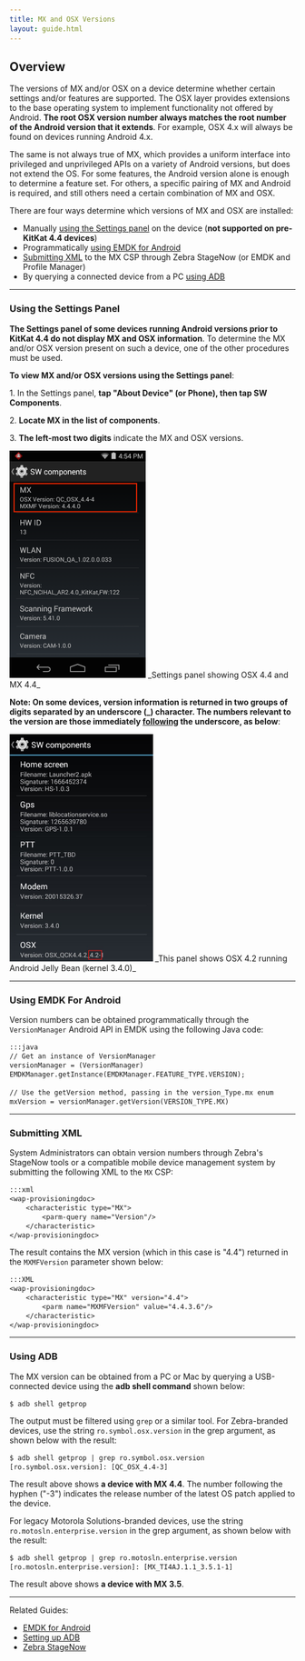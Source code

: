 ```yaml
---
title: MX and OSX Versions
layout: guide.html
---
```


## Overview
The versions of MX and/or OSX on a device determine whether certain settings and/or features are supported. The OSX layer provides extensions to the base operating system to implement functionality not offered by Android. **The root OSX version number always matches the root number of the Android version that it extends**. For example, OSX 4.x will always be found on devices running Android 4.x. 

The same is not always true of MX, which provides a uniform interface into privileged and unprivileged APIs on a variety of Android versions, but does not extend the OS. For some features, the Android version alone is enough to determine a feature set. For others, a specific pairing of MX and Android is required, and still others need a certain combination of MX and OSX. 

There are four ways determine which versions of MX and OSX are installed:

* Manually [using the Settings panel](#usingthesettingspanel) on the device (**not supported on pre-KitKat 4.4 devices**)
* Programmatically [using EMDK for Android](#usingemdkforandroid)
* [Submitting XML](#submittingxml) to the MX CSP through Zebra StageNow (or EMDK and Profile Manager)
* By querying a connected device from a PC [using ADB](#usingadb)

-----

### Using the Settings Panel 
**The Settings panel of some devices running Android versions prior to KitKat 4.4 do not display MX and OSX information**. To determine the MX and/or OSX version present on such a device, one of the other procedures must be used. 

**To view MX and/or OSX versions using the Settings panel**: 

&#49;. In the Settings panel, **tap "About Device" (or Phone), then tap SW Components**. 

&#50;. **Locate MX in the list of components**.   

&#51;. **The left-most two digits** indicate the MX and OSX versions. 

<img style="height:400px" src="sw_components.png"/>
_Settings panel showing OSX 4.4 and MX 4.4_
<br>

**Note: On some devices, version information is returned in two groups of digits separated by an underscore (_) character. The numbers relevant to the version are those immediately <u>following</u> the underscore, as below**:

<img style="height:400px" src="osx_version_older.jpg"/>
_This panel shows OSX 4.2 running Android Jelly Bean (kernel 3.4.0)_
<br>

-----

### Using EMDK For Android

Version numbers can be obtained programmatically through the `VersionManager` Android API in EMDK using the following Java code:

    :::java
    // Get an instance of VersionManager
    versionManager = (VersionManager) EMDKManager.getInstance(EMDKManager.FEATURE_TYPE.VERSION);
    
    // Use the getVersion method, passing in the version_Type.mx enum
    mxVersion = versionManager.getVersion(VERSION_TYPE.MX)
    
-----

### Submitting XML
System Administrators can obtain version numbers through Zebra's StageNow tools or a compatible mobile device management system by submitting the following XML to the `MX` CSP: 

    :::xml
	<wap-provisioningdoc>
		<characteristic type="MX">
			<parm-query name="Version"/>
		</characteristic>
	</wap-provisioningdoc>
    
 The result contains the MX version (which in this case is "4.4") returned in the `MXMFVersion` parameter shown below: 
 
 	:::XML
	<wap-provisioningdoc>
		<characteristic type="MX" version="4.4">
			<parm name="MXMFVersion" value="4.4.3.6"/>
		</characteristic>
	</wap-provisioningdoc>
    
-----

### Using ADB
The MX version can be obtained from a PC or Mac by querying a USB-connected device using the **adb shell command** shown below:

    $ adb shell getprop
    
The output must be filtered using `grep` or a similar tool. For Zebra-branded devices, use the string `ro.symbol.osx.version` in the grep argument, as shown below with the result:

    $ adb shell getprop | grep ro.symbol.osx.version
    [ro.symbol.osx.version]: [QC_OSX_4.4-3]

The result above shows **a device with MX 4.4**. The number following the hyphen ("-3") indicates the release number of the latest OS patch applied to the device.

For legacy Motorola Solutions-branded devices, use the string `ro.motosln.enterprise.version` in the grep argument, as shown below with the result:

    $ adb shell getprop | grep ro.motosln.enterprise.version
    [ro.motosln.enterprise.version]: [MX_TI4AJ.1.1_3.5.1-1]

The result above shows **a device with MX 3.5**. 

-----

Related Guides: 

* [EMDK for Android](../../../../emdk-for-android)
* [Setting up ADB](http://zebra-stage.github.io/enterprise-browser/1-6/guide/setup/#connections)
* [Zebra StageNow](../../../../stagenow)

